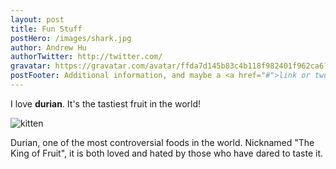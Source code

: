 ```yaml
---
layout: post
title: Fun Stuff
postHero: /images/shark.jpg
author: Andrew Hu
authorTwitter: http://twitter.com/
gravatar: https://gravatar.com/avatar/ffda7d145b83c4b118f982401f962ca6?s=150
postFooter: Additional information, and maybe a <a href="#">link or two</a>
---
```


I love **durian**. It's the tastiest fruit in the world!

<img class="pull-left" src="http://placekitten.com/g/400/200"
     alt="kitten">

Durian, one of the most controversial foods in the world. Nicknamed "The King of Fruit", it is both loved and hated by those who have dared to taste it.